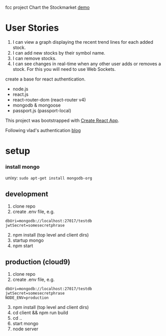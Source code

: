 fcc project Chart the Stockmarket [demo](http://knik-fcc-stocks.herokuapp.com)

# User Stories
1. I can view a graph displaying the recent trend lines for each added stock.
2. I can add new stocks by their symbol name.
3. I can remove stocks.
4. I can see changes in real-time when any other user adds or removes a stock. For this you will need to use Web Sockets.

create a base for react authentication.

* node.js
* react.js
* react-router-dom (react-router v4)
* mongodb & mongoose
* passport.js (passport-local)

This project was bootstrapped with [Create React App](https://github.com/facebookincubator/create-react-app).

Following vlad's authentication [blog](https://vladimirponomarev.com/blog/authentication-in-react-apps-jwt)

# setup

### install mongo
unixy:
```sudo apt-get install mongodb-org```

## development
1. clone repo
2. create .env file, e.g.
```
dbUri=mongodb://localhost:27017/testdb
jwtSecret=somesecretphrase
```
2. npm install (top level and client dirs)
3. startup mongo
4. npm start

## production (cloud9)
1. clone repo
2. create .env file, e.g.
```
dbUri=mongodb://localhost:27017/testdb
jwtSecret=somesecretphrase
NODE_ENV=production
```
3. npm install (top level and client dirs)
4. cd client && npm run build
5. cd ..
6. start mongo
7. node server
